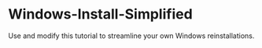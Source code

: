 # Windows-Install-Simplified
Use and modify this tutorial to streamline your own Windows reinstallations.
